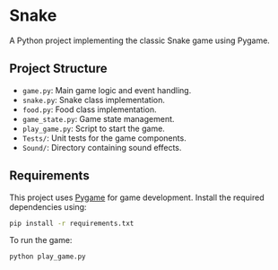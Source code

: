 # Snake

A Python project implementing the classic Snake game using Pygame.

## Project Structure

- `game.py`: Main game logic and event handling.
- `snake.py`: Snake class implementation.
- `food.py`: Food class implementation.
- `game_state.py`: Game state management.
- `play_game.py`: Script to start the game.
- `Tests/`: Unit tests for the game components.
- `Sound/`: Directory containing sound effects.

## Requirements

This project uses [Pygame](https://www.pygame.org/) for game development. Install the required dependencies using:

```sh
pip install -r requirements.txt
```

To run the game:
```sh
python play_game.py
```